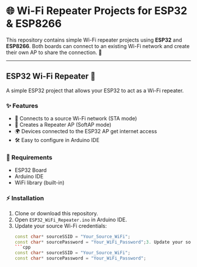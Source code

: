 # 🌐 Wi-Fi Repeater Projects for ESP32 & ESP8266

This repository contains simple Wi-Fi repeater projects using **ESP32** and **ESP8266**. Both boards can connect to an existing Wi-Fi network and create their own AP to share the connection. 🚀

---

## **ESP32 Wi-Fi Repeater** 🤖

A simple ESP32 project that allows your ESP32 to act as a Wi-Fi repeater.

### ✨ Features
- 📶 Connects to a source Wi-Fi network (STA mode)  
- 🔌 Creates a Repeater AP (SoftAP mode)  
- 🌍 Devices connected to the ESP32 AP get internet access  
- 🛠 Easy to configure in Arduino IDE  

### 📝 Requirements
- ESP32 Board  
- Arduino IDE  
- WiFi library (built-in)  

### ⚡ Installation
1. Clone or download this repository.  
2. Open `ESP32_WiFi_Repeater.ino` in Arduino IDE.  
3. Update your source Wi-Fi credentials:
   ```cpp
   const char* sourceSSID = "Your_Source_WiFi";
   const char* sourcePassword = "Your_WiFi_Password";3. Update your source Wi-Fi credentials:
   ```cpp
   const char* sourceSSID = "Your_Source_WiFi";
   const char* sourcePassword = "Your_WiFi_Password";
